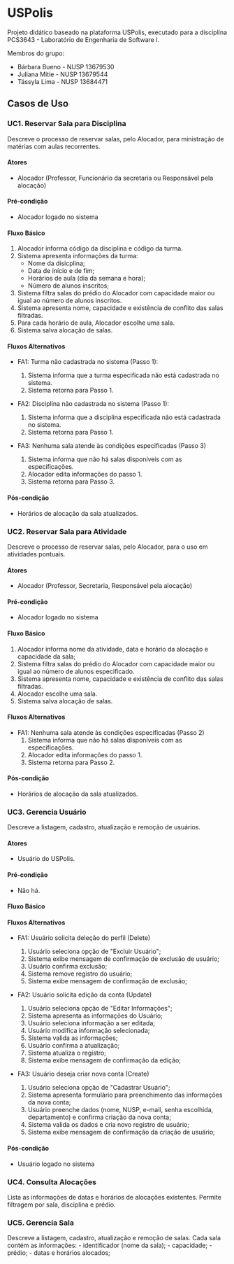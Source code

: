 # **USPolis**
Projeto didático baseado na plataforma USPolis, executado para a disciplina PCS3643 - Laboratório de Engenharia de Software I. 

Membros do grupo:
- Bárbara Bueno - NUSP 13679530
- Juliana Mitie - NUSP 13679544
- Tássyla Lima - NUSP 13684471

## **Casos de Uso**

<!-- --------------------------------------------------------------------------------------- -->

### **UC1. Reservar Sala para Disciplina**

Descreve o processo de reservar salas, pelo Alocador, para ministração de matérias com aulas recorrentes.

#### **Atores**
- Alocador (Professor, Funcionário da secretaria ou Responsável pela alocação)

#### **Pré-condição** 
- Alocador logado no sistema 

#### **Fluxo Básico**
1. Alocador informa código da disciplina e código da turma.
2. Sistema apresenta informações da turma:
    - Nome da disicplina;
    - Data de início e de fim;
    - Horários de aula (dia da semana e hora);
    - Número de alunos inscritos;
3. Sistema filtra salas do prédio do Alocador com capacidade maior ou igual ao número de alunos inscritos. 
4. Sistema apresenta nome, capacidade e existência de conflito das salas filtradas.
5. Para cada horário de aula, Alocador escolhe uma sala.
6. Sistema salva alocação de salas.

#### **Fluxos Alternativos** 
- FA1: Turma não cadastrada no sistema (Passo 1):
    1. Sistema informa que a turma especificada não está cadastrada no sistema. 
    2. Sistema retorna para Passo 1.
   
- FA2: Disciplina não cadastrada no sistema (Passo 1):
    1. Sistema informa que a disciplina especificada não está cadastrada no sistema. 
    2. Sistema retorna para Passo 1.

- FA3: Nenhuma sala atende às condições especificadas (Passo 3)
    1. Sistema informa que não há salas disponíveis com as especificações. 
    2. Alocador edita informações do passo 1.
    3. Sistema retorna para Passo 3.
#### **Pós-condição**
- Horários de alocação da sala atualizados. 

<!-- --------------------------------------------------------------------------------------- -->

### **UC2. Reservar Sala para Atividade**

Descreve o processo de reservar salas, pelo Alocador, para o uso em atividades pontuais.

#### **Atores**
- Alocador (Professor, Secretaria, Responsável pela alocação)

#### **Pré-condição** 
- Alocador logado no sistema 

#### **Fluxo Básico**
1. Alocador informa nome da atividade, data e horário da alocação e capacidade da sala; 
2. Sistema filtra salas do prédio do Alocador com capacidade maior ou igual ao número de alunos especificado. 
3. Sistema apresenta nome, capacidade e existência de conflito das salas filtradas.
4. Alocador escolhe uma sala.
5. Sistema salva alocação de salas.

#### **Fluxos Alternativos** 
- FA1: Nenhuma sala atende às condições especificadas (Passo 2)
    1. Sistema informa que não há salas disponíveis com as especificações. 
    2. Alocador edita informações do passo 1.
    3. Sistema retorna para Passo 2.
    
#### **Pós-condição**
- Horários de alocação da sala atualizados. 

<!-- --------------------------------------------------------------------------------------- -->

### **UC3. Gerencia Usuário**

Descreve a listagem, cadastro, atualização e remoção de usuários.

#### **Atores**
- Usuário do USPolis.

#### **Pré-condição** 
- Não há. 

#### **Fluxo Básico**




#### **Fluxos Alternativos** 
- FA1: Usuário solicita deleção do  perfil (Delete)
    1. Usuário seleciona opção de "Excluir Usuário";
    2. Sistema exibe mensagem de confirmação de exclusão de usuário; 
    3. Usuário confirma exclusão;
    4. Sistema remove registro do usuário;
    5. Sistema exibe mensagem de confirmação de exclusão;

- FA2: Usuário solicita edição da conta (Update)
    1. Usuário seleciona opção de "Editar Informações";
    2. Sistema apresenta as informações do Usuário; 
    3. Usuário seleciona informação a ser editada;
    4. Usuário modifica informação selecionada; 
    5. Sistema valida as informações; 
    6. Usuário confirma a atualização; 
    7. Sistema atualiza o registro; 
    8. Sistema exibe mensagem de confirmação da edição; 

- FA3: Usuário deseja criar nova conta (Create)
    1. Usuário seleciona opção de "Cadastrar Usuário";
    2. Sistema apresenta formulário para preenchimento das informações da nova conta; 
    3. Usuário preenche dados (nome, NUSP, e-mail, senha escolhida, departamento) e confirma criação da nova conta; 
    4. Sistema valida os dados e cria novo registro de usuário; 
    5. Sistema exibe mensagem de confirmação da criação de usuário; 




#### **Pós-condição**
- Usuário logado no sistema 

<!-- --------------------------------------------------------------------------------------- -->
### **UC4. Consulta Alocações**
Lista as informações de datas e horários de alocações existentes. Permite filtragem por sala, disciplina e prédio.

<!-- --------------------------------------------------------------------------------------- -->

### **UC5. Gerencia Sala**
Descreve a listagem, cadastro, atualização e remoção de salas.
Cada sala contém as informações:
    - identificador (nome da sala);
    - capacidade;
    - prédio;
    - datas e horários alocados;

<!-- --------------------------------------------------------------------------------------- -->

